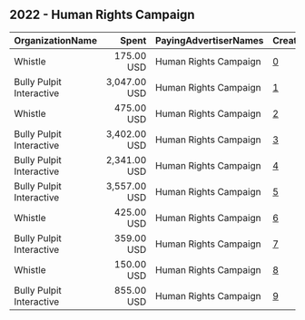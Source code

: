 ## 2022 - Human Rights Campaign 
|OrganizationName|Spent|PayingAdvertiserNames|CreativeUrls|Impressions|Genders|AgeBrackets|CountryCodes|BillingAddresses|CandidateBallotInformation|
|:---|---:|:---|:---|---:|:---|:---|:---|:---|:---|
|Whistle|175.00 USD|Human Rights Campaign|[0](https://www.snap.com/political-ads/asset/6f0fe5405e85e3cf4dfdeeae58ab7782568b66371db1721c1a8134f98bbf3fc8?mediaType=mp4)|86,829||18+|united states|"79 Madison,New York City,10016,US"|The Equality Act|
|Bully Pulpit Interactive|3,047.00 USD|Human Rights Campaign|[1](https://www.snap.com/political-ads/asset/bc51369b4260fc7cd3d3148eaf142bba7c110d50ba9356d450a886835cc5512c?mediaType=mp4)|575,857||18+|united states|"1445 New York Ave NW,Washington,20005,US"|Human Rights Campaign|
|Whistle|475.00 USD|Human Rights Campaign|[2](https://www.snap.com/political-ads/asset/86adf6fc2b0cb11001fc7d78dce7f9778f44af7939da331bf4e3ff5a3edf630f?mediaType=mp4)|208,756||18+|united states|"79 Madison,New York City,10016,US"|The Equality Act|
|Bully Pulpit Interactive|3,402.00 USD|Human Rights Campaign|[3](https://www.snap.com/political-ads/asset/dc504ba87c1b72ccfe9eca32843b55d96ced94763223b580040eddbf61095523?mediaType=mp4)|666,605||18+|united states|"1445 New York Ave NW,Washington,20005,US"|Human Rights Campaign|
|Bully Pulpit Interactive|2,341.00 USD|Human Rights Campaign|[4](https://www.snap.com/political-ads/asset/bc51369b4260fc7cd3d3148eaf142bba7c110d50ba9356d450a886835cc5512c?mediaType=mp4)|247,497||18+|united states|"1445 New York Ave NW,Washington,20005,US"|Human Rights Campaign|
|Bully Pulpit Interactive|3,557.00 USD|Human Rights Campaign|[5](https://www.snap.com/political-ads/asset/dc504ba87c1b72ccfe9eca32843b55d96ced94763223b580040eddbf61095523?mediaType=mp4)|341,262||18+|united states|"1445 New York Ave NW,Washington,20005,US"|Human Rights Campaign|
|Whistle|425.00 USD|Human Rights Campaign|[6](https://www.snap.com/political-ads/asset/51fea2763734f509e4a881d99b18bab011985a28e75cdee4df09fd7572ba1596?mediaType=mp4)|187,031||18+|united states|"79 Madison,New York City,10016,US"|The Equality Act|
|Bully Pulpit Interactive|359.00 USD|Human Rights Campaign|[7](https://www.snap.com/political-ads/asset/56239c4a8aa3fec5a21a9632bcc7c0b2c47225aa22449562967311143ad777fd?mediaType=jpg)|67,124||18+|united states|"1445 New York Ave NW,Washington,20005,US"|Human Rights Campaign|
|Whistle|150.00 USD|Human Rights Campaign|[8](https://www.snap.com/political-ads/asset/7435fb462f4bcca50950fe6ef75d05f3319ee9e2e5dd683c2c2d5d8a8cc760b1?mediaType=mp4)|74,599||18+|united states|"79 Madison,New York City,10016,US"|The Equality Act|
|Bully Pulpit Interactive|855.00 USD|Human Rights Campaign|[9](https://www.snap.com/political-ads/asset/56239c4a8aa3fec5a21a9632bcc7c0b2c47225aa22449562967311143ad777fd?mediaType=jpg)|81,995||18+|united states|"1445 New York Ave NW,Washington,20005,US"|Human Rights Campaign|
